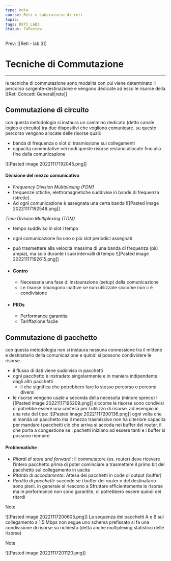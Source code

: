 ```yaml
---
type: nota
course: Reti e Laboratorio di reti
topic: 
tags: RETI_LAB3
Status: ToReview
---
```


Prev: [[Reti - lab 3]]

# Tecniche di Commutazione
---
le tecniche di commutazione sono modalità con cui viene determinato il percorso sorgente-destinazione e vengono dedicate ad esso le risorse della [[Reti Concetti Generali|rete]]

## Commutazione di circuito
con questa metodologia si instaura un cammino dedicato (detto canale logico o circuito) tra due dispositivi che vogliono comunicare. su questo percorso vengono allocate delle risorse quali: 
- banda di frequenza o slot di trasmissione sui collegamenti
- capacita commutative nei nodi
queste risorse restano allocate fino alla fine della comunicazione

![[Pasted image 20221117192045.png]]



#### Divisione del mezzo comunicativo
- _Frequency Division Multiplexing (FDM)_
- frequenze ottiche, elettromagnetiche suddivise in bande di frequenza (strette). 
- Ad ogni comunicazione è assegnata una certa banda
![[Pasted image 20221117192548.png]]

_Time Division Multiplexing (TDM)_ 
- tempo suddiviso in slot i tempo 
- ogni comunicazione ha uno o più slot periodici assegnati 
- può trasmettere alla velocità massima di una banda di frequenza (più ampia), ma solo durante i suoi intervalli di tempo
![[Pasted image 20221117192615.png]]


- #### Contro
	- Necessaria una fase di instaurazione (setup) della comunicazione 
	- Le risorse rimangono inattive se non utilizzate siccome non c è condivisione
- #### PROs
	- Performance garantita
	- Tariffazione facile


## Commutazione di pacchetto 
con questa metodologia non si instaura nessuna connessione tra il mittene e destinatario della comunicazione e quindi si possono condividere le risorse.
 - il flusso di dati viene suddiviso in pacchetti 
 - ogni pacchetto è instradato singolarmente e in maniera indipendente dagli altri pacchetti
	 - il che significa che potrebbero fare lo stesso percorso o  percorsi diversi
 - le risorse vengono usate a seconda della necessita (minore spreco)
![[Pasted image 20221117195209.png]]
siccome le risorse sono condivisi ci potrebbe essere una contesa per l utilizzo di risorse. ad esempio in una rete del tipo:
![[Pasted image 20221117200136.png]]
ogni volta che si manda un pacchetto ma il mezzo trasmissivo non ha ulteriore capacita per mandare i pacchetti ciò che arriva si accoda nei buffer del router.  il che porta a congestione se i pachetti iniziano ad essere tanti e i buffer si possono riempire 

#### Problematiche
- _Ritardi di store and forward_ : Il commutatore (es. router) deve ricevere l’intero pacchetto prima di poter cominciare a trasmettere il primo bit del pacchetto sul collegamento in uscita
- _Ritardo di accodamento_: Attesa dei pacchetti in code di output (buffer)
- _Perdita di pacchetti_: succede se i buffer dei router o del destinatario sono pieni.
in generale si riescono a Sfruttare efficientemente le risorse ma le performance non sono garantite, ci potrebbero essere quindi dei ritardi

> [!note]
> ![[Pasted image 20221117200605.png]]
>La sequenza dei pacchetti A e B sul collegamento a 1,5 Mbps non segue uno schema prefissato si fa una  condivisione di risorse su richiesta (detta anche multiplexing statistico delle risorse)


>[!note]
>![[Pasted image 20221117201120.png]]

